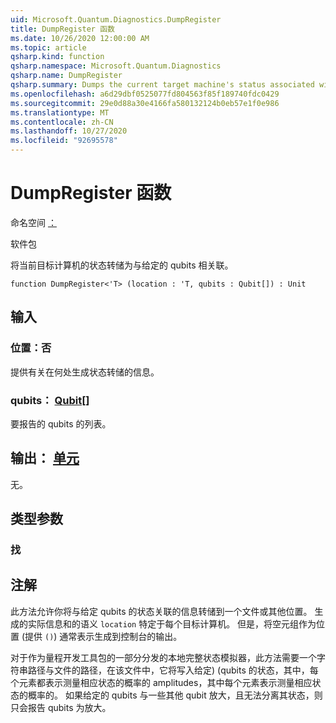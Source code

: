 ```yaml
---
uid: Microsoft.Quantum.Diagnostics.DumpRegister
title: DumpRegister 函数
ms.date: 10/26/2020 12:00:00 AM
ms.topic: article
qsharp.kind: function
qsharp.namespace: Microsoft.Quantum.Diagnostics
qsharp.name: DumpRegister
qsharp.summary: Dumps the current target machine's status associated with the given qubits.
ms.openlocfilehash: a6d29dbf0525077fd804563f85f189740fdc0429
ms.sourcegitcommit: 29e0d88a30e4166fa580132124b0eb57e1f0e986
ms.translationtype: MT
ms.contentlocale: zh-CN
ms.lasthandoff: 10/27/2020
ms.locfileid: "92695578"
---
```

# <a name="dumpregister-function"></a>DumpRegister 函数

命名空间 [：](xref:Microsoft.Quantum.Diagnostics)

软件包 [](https://nuget.org/packages/)


将当前目标计算机的状态转储为与给定的 qubits 相关联。

```qsharp
function DumpRegister<'T> (location : 'T, qubits : Qubit[]) : Unit
```


## <a name="input"></a>输入

### <a name="location--t"></a>位置：否

提供有关在何处生成状态转储的信息。


### <a name="qubits--qubit"></a>qubits： [Qubit](xref:microsoft.quantum.lang-ref.qubit)[]

要报告的 qubits 的列表。



## <a name="output--unit"></a>输出： [单元](xref:microsoft.quantum.lang-ref.unit)

无。

## <a name="type-parameters"></a>类型参数

### <a name="t"></a>找



## <a name="remarks"></a>注解

此方法允许你将与给定 qubits 的状态关联的信息转储到一个文件或其他位置。
生成的实际信息和的语义 `location` 特定于每个目标计算机。 但是，将空元组作为位置 (提供 `()`) 通常表示生成到控制台的输出。

对于作为量程开发工具包的一部分分发的本地完整状态模拟器，此方法需要一个字符串路径与文件的路径，在该文件中，它将写入给定)  (qubits 的状态，其中，每个元素都表示测量相应状态的概率的 amplitudes，其中每个元素表示测量相应状态的概率的。
如果给定的 qubits 与一些其他 qubit 放大，且无法分离其状态，则只会报告 qubits 为放大。